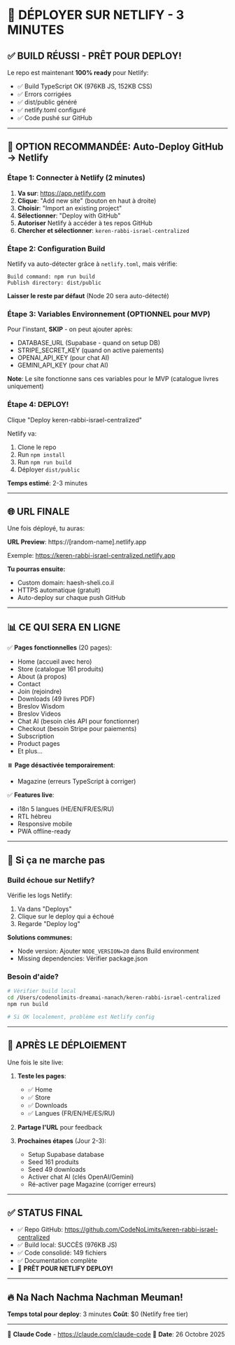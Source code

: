 # 🚀 DÉPLOYER SUR NETLIFY - 3 MINUTES

## ✅ BUILD RÉUSSI - PRÊT POUR DEPLOY!

Le repo est maintenant **100% ready** pour Netlify:
- ✅ Build TypeScript OK (976KB JS, 152KB CSS)
- ✅ Errors corrigées
- ✅ dist/public généré
- ✅ netlify.toml configuré
- ✅ Code pushé sur GitHub

---

## 🎯 OPTION RECOMMANDÉE: Auto-Deploy GitHub → Netlify

### Étape 1: Connecter à Netlify (2 minutes)

1. **Va sur**: https://app.netlify.com
2. **Clique**: "Add new site" (bouton en haut à droite)
3. **Choisir**: "Import an existing project"
4. **Sélectionner**: "Deploy with GitHub"
5. **Autoriser** Netlify à accéder à tes repos GitHub
6. **Chercher et sélectionner**: `keren-rabbi-israel-centralized`

### Étape 2: Configuration Build

Netlify va auto-détecter grâce à `netlify.toml`, mais vérifie:

```
Build command: npm run build
Publish directory: dist/public
```

**Laisser le reste par défaut** (Node 20 sera auto-détecté)

### Étape 3: Variables Environnement (OPTIONNEL pour MVP)

Pour l'instant, **SKIP** - on peut ajouter après:
- DATABASE_URL (Supabase - quand on setup DB)
- STRIPE_SECRET_KEY (quand on active paiements)
- OPENAI_API_KEY (pour chat AI)
- GEMINI_API_KEY (pour chat AI)

**Note**: Le site fonctionne sans ces variables pour le MVP (catalogue livres uniquement)

### Étape 4: DEPLOY!

Clique "Deploy keren-rabbi-israel-centralized"

Netlify va:
1. Clone le repo
2. Run `npm install`
3. Run `npm run build`
4. Déployer `dist/public`

**Temps estimé**: 2-3 minutes

---

## 🌐 URL FINALE

Une fois déployé, tu auras:

**URL Preview**: https://[random-name].netlify.app

Exemple: https://keren-rabbi-israel-centralized.netlify.app

**Tu pourras ensuite:**
- Custom domain: haesh-sheli.co.il
- HTTPS automatique (gratuit)
- Auto-deploy sur chaque push GitHub

---

## 📊 CE QUI SERA EN LIGNE

✅ **Pages fonctionnelles** (20 pages):
- Home (accueil avec hero)
- Store (catalogue 161 produits)
- About (à propos)
- Contact
- Join (rejoindre)
- Downloads (49 livres PDF)
- Breslov Wisdom
- Breslov Videos
- Chat AI (besoin clés API pour fonctionner)
- Checkout (besoin Stripe pour paiements)
- Subscription
- Product pages
- Et plus...

⏸️ **Page désactivée temporairement**:
- Magazine (erreurs TypeScript à corriger)

✅ **Features live**:
- i18n 5 langues (HE/EN/FR/ES/RU)
- RTL hébreu
- Responsive mobile
- PWA offline-ready

---

## 🐛 Si ça ne marche pas

### Build échoue sur Netlify?

Vérifie les logs Netlify:
1. Va dans "Deploys"
2. Clique sur le deploy qui a échoué
3. Regarde "Deploy log"

**Solutions communes:**
- Node version: Ajouter `NODE_VERSION=20` dans Build environment
- Missing dependencies: Vérifier package.json

### Besoin d'aide?

```bash
# Vérifier build local
cd /Users/codenolimits-dreamai-nanach/keren-rabbi-israel-centralized
npm run build

# Si OK localement, problème est Netlify config
```

---

## 🎯 APRÈS LE DÉPLOIEMENT

Une fois le site live:

1. **Teste les pages**:
   - ✅ Home
   - ✅ Store
   - ✅ Downloads
   - ✅ Langues (FR/EN/HE/ES/RU)

2. **Partage l'URL** pour feedback

3. **Prochaines étapes** (Jour 2-3):
   - Setup Supabase database
   - Seed 161 produits
   - Seed 49 downloads
   - Activer chat AI (clés OpenAI/Gemini)
   - Ré-activer page Magazine (corriger erreurs)

---

## ✅ STATUS FINAL

- ✅ Repo GitHub: https://github.com/CodeNoLimits/keren-rabbi-israel-centralized
- ✅ Build local: SUCCÈS (976KB JS)
- ✅ Code consolidé: 149 fichiers
- ✅ Documentation complète
- 🚀 **PRÊT POUR NETLIFY DEPLOY!**

---

## 🔥 Na Nach Nachma Nachman Meuman!

**Temps total pour deploy**: 3 minutes
**Coût**: $0 (Netlify free tier)

---

🤖 **Claude Code** - https://claude.com/claude-code
📅 **Date**: 26 Octobre 2025
